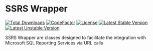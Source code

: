 # SSRS Wrapper

[![Total Downloads](http://poser.pugx.org/denysxavier/ssrs-wrapper/downloads)](https://packagist.org/packages/denysxavier/ssrs-wrapper)
[![CodeFactor](https://www.codefactor.io/repository/github/denysxavier/ssrswrapper/badge)](https://www.codefactor.io/repository/github/denysxavier/ssrswrapper)
[![License](http://poser.pugx.org/denysxavier/ssrs-wrapper/license)](https://packagist.org/packages/denysxavier/ssrs-wrapper)
[![Latest Stable Version](http://poser.pugx.org/denysxavier/ssrs-wrapper/v)](https://packagist.org/packages/denysxavier/ssrs-wrapper)
[![Latest Unstable Version](http://poser.pugx.org/denysxavier/ssrs-wrapper/v/unstable)](https://packagist.org/packages/denysxavier/ssrs-wrapper)

SSRS Wrapper are classes designed to facilitate the integration with Microsoft SQL Reporting Services via URL calls
